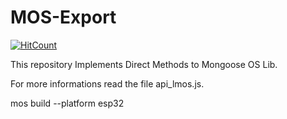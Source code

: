 # MOS-Export
[![HitCount](http://http://u-user.appspot.com/lucca-ecclissi/mos-export.svg)](http://http://u-user.appspot.com/lucca-ecclissi/mos-export)

This repository Implements Direct Methods to Mongoose OS Lib. 

For more informations read the file api_lmos.js.

mos build --platform esp32
